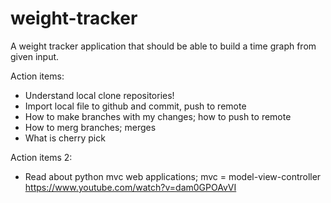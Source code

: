 # weight-tracker
A weight tracker application that should be able to build a time graph from given input.

Action items:
* Understand local clone repositories!
* Import local file to github and commit, push to remote
* How to make branches with my changes; how to push to remote
* How to merg branches; merges
* What is cherry pick

Action items 2:
* Read about python mvc web applications; mvc = model-view-controller
https://www.youtube.com/watch?v=dam0GPOAvVI
